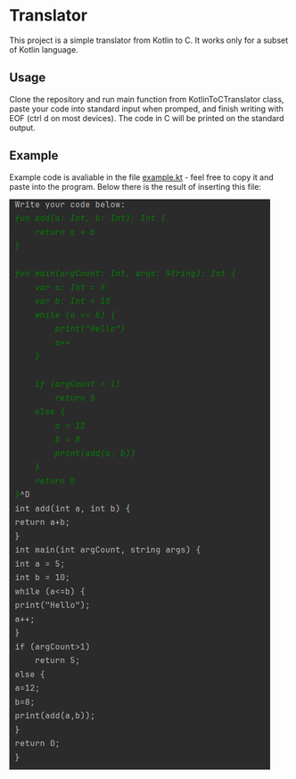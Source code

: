 # Translator
This project is a simple translator from Kotlin to C. It works only for a subset of Kotlin language.
## Usage
Clone the repository and run main function from KotlinToCTranslator class, paste your code into standard input when promped, and finish writing with EOF (ctrl d on most devices). 
The code in C will be printed on the standard output.
## Example
Example code is avaliable in the file [example.kt](src/main/resources/example.kt) - feel free to copy it and paste into the program. Below there is the result of inserting this file:


![example](src/main/resources/Example%20usage.png?raw=true)

